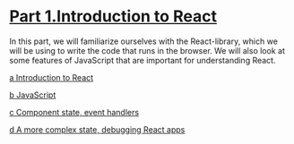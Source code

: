 # [Part 1.Introduction to React](https://fullstackopen.com/en/part1)

In this part, we will familiarize ourselves with the React-library, which we will be using to write the code that runs in the browser. We will also look at some features of JavaScript that are important for understanding React.

[a Introduction to React](https://fullstackopen.com/en/part1/introduction_to_react)

[b JavaScript](https://fullstackopen.com/en/part1/java_script)

[c Component state, event handlers](https://fullstackopen.com/en/part1/component_state_event_handlers)

[d A more complex state, debugging React apps](https://fullstackopen.com/en/part1/a_more_complex_state_debugging_react_apps)

